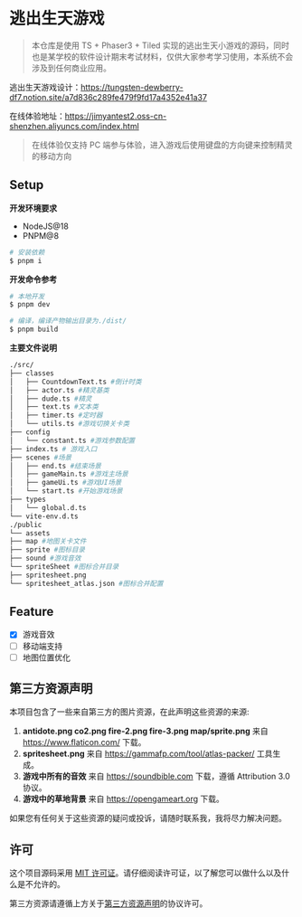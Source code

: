 # 逃出生天游戏

> 本仓库是使用 TS + Phaser3 + Tiled 实现的逃出生天小游戏的源码，同时也是某学校的软件设计期末考试材料，仅供大家参考学习使用，本系统不会涉及到任何商业应用。

逃出生天游戏设计：https://tungsten-dewberry-df7.notion.site/a7d836c289fe479f9fd17a4352e41a37

在线体验地址：https://jimyantest2.oss-cn-shenzhen.aliyuncs.com/index.html

> 在线体验仅支持 PC 端参与体验，进入游戏后使用键盘的方向键来控制精灵的移动方向

## Setup

**开发环境要求**

- NodeJS@18
- PNPM@8

```bash
# 安装依赖
$ pnpm i
```

**开发命令参考**

```bash
# 本地开发
$ pnpm dev

# 编译，编译产物输出目录为./dist/
$ pnpm build
```

**主要文件说明**

```bash
./src/
├── classes
│   ├── CountdownText.ts #倒计时类
│   ├── actor.ts #精灵基类
│   ├── dude.ts #精灵
│   ├── text.ts #文本类
│   ├── timer.ts #定时器
│   └── utils.ts #游戏切换关卡类
├── config
│   └── constant.ts #游戏参数配置
├── index.ts # 游戏入口
├── scenes #场景
│   ├── end.ts #结束场景
│   ├── gameMain.ts #游戏主场景
│   ├── gameUi.ts #游戏UI场景
│   └── start.ts #开始游戏场景
├── types
│   └── global.d.ts
└── vite-env.d.ts
./public
└── assets
├── map #地图关卡文件
├── sprite #图标目录
├── sound #游戏音效
└── spriteSheet #图标合并目录
├── spritesheet.png
└── spritesheet_atlas.json #图标合并配置
```

## Feature

- [x] 游戏音效
- [ ] 移动端支持
- [ ] 地图位置优化

## 第三方资源声明

本项目包含了一些来自第三方的图片资源，在此声明这些资源的来源:

1. **antidote.png co2.png fire-2.png fire-3.png map/sprite.png** 来自 https://www.flaticon.com/ 下载。
2. **spritesheet.png** 来自 https://gammafp.com/tool/atlas-packer/ 工具生成。
3. **游戏中所有的音效** 来自 https://soundbible.com 下载，遵循 Attribution 3.0 协议。
4. **游戏中的草地背景** 来自 https://opengameart.org 下载。

如果您有任何关于这些资源的疑问或投诉，请随时联系我，我将尽力解决问题。

## 许可

这个项目源码采用 [MIT 许可证](LICENSE)。请仔细阅读许可证，以了解您可以做什么以及什么是不允许的。

第三方资源请遵循上方关于[第三方资源声明](README.md#第三方资源声明)的协议许可。

